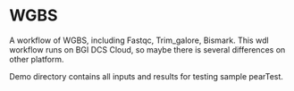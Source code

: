 # WGBS
A workflow of WGBS, including Fastqc, Trim_galore, Bismark. This wdl workflow runs on BGI DCS Cloud, so maybe there is several differences on other platform. 

Demo directory contains all inputs and results for testing sample pearTest.

